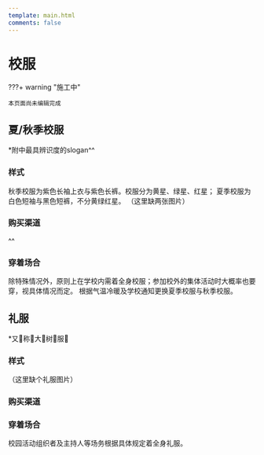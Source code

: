 ```yaml
---
template: main.html
comments: false
---
```


# 校服

???+ warning "施工中"

    本页面尚未编辑完成

## 夏/秋季校服

*附中最具辨识度的slogan^^

### 样式

秋季校服为紫色长袖上衣与紫色长裤。校服分为黄星、绿星、红星；
夏季校服为白色短袖与黑色短裤，不分黄绿红星。
（这里缺两张图片）

### 购买渠道


^^
### 穿着场合

除特殊情况外，原则上在学校内需着全身校服；参加校外的集体活动时大概率也要穿，视具体情况而定。
根据气温冷暖及学校通知更换夏季校服与秋季校服。

## 礼服

*又🌲称🌲大🌲树🌲服🌲

### 样式

（这里缺个礼服图片）

### 购买渠道



### 穿着场合

校园活动组织者及主持人等场务根据具体规定着全身礼服。
